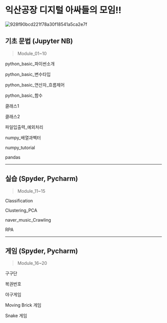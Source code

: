 # 익산공장 디지털 아싸들의 모임!!

![928f90bcd221f78a30f18541a5ca2e7f](https://user-images.githubusercontent.com/52515917/111857507-4a8f0d00-8975-11eb-93d9-c896eb19a561.jpg)

## 기초 문법 (Jupyter NB)
> Module_01~10

python_basic_파이썬소개

python_basic_변수타입

python_basic_연산자_흐름제어

python_basic_함수

클래스1

클래스2

파일입출력_예외처리

numpy_배열과벡터

numpy_tutorial

pandas

***

## 실습 (Spyder, Pycharm)
> Module_11~15

Classification

Clustering_PCA

naver_music_Crawling

RPA

***

## 게임 (Spyder, Pycharm)
> Module_16~20

구구단

복권번호

야구게임

Moving Brick 게임

Snake 게임
